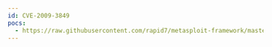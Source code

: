 ```yaml
---
id: CVE-2009-3849
pocs:
  - https://raw.githubusercontent.com/rapid7/metasploit-framework/master/modules/exploits/windows/http/hp_nnm_snmp.rb
---
```

